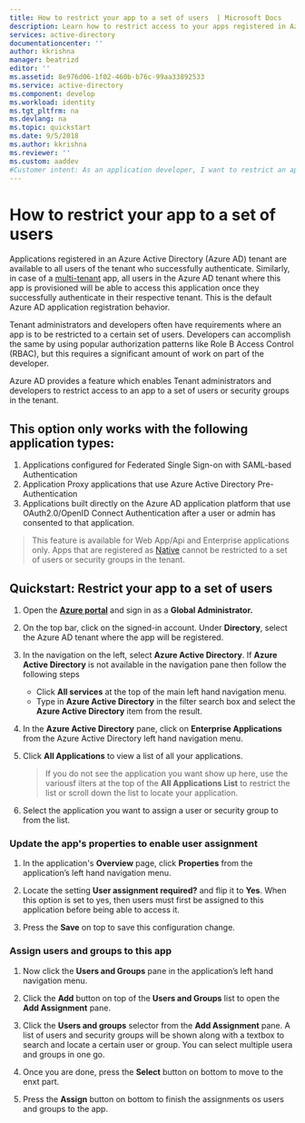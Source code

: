 ```yaml
---
title: How to restrict your app to a set of users  | Microsoft Docs 
description: Learn how to restrict access to your apps registered in Azure AD to selected set of users.
services: active-directory
documentationcenter: ''
author: kkrishna
manager: beatrizd
editor: ''
ms.assetid: 8e976d06-1f02-460b-b76c-99aa33892533
ms.service: active-directory
ms.component: develop
ms.workload: identity
ms.tgt_pltfrm: na
ms.devlang: na
ms.topic: quickstart
ms.date: 9/5/2018
ms.author: kkrishna
ms.reviewer: ''
ms.custom: aaddev
#Customer intent: As an application developer, I want to restrict an application that I have registred in Azure AD to a select set of users available in my Azure AD tenant
---
```

# How to restrict your app to a set of users

Applications registered in an Azure Active Directory (Azure AD) tenant are available to all users of the tenant who successfully authenticate. Similarly, in case of a [multi-tenant](https://docs.microsoft.com/en-us/azure/active-directory/develop/howto-convert-app-to-be-multi-tenant) app, all users in the Azure AD tenant where this app is provisioned will be able to access this application once they successfully authenticate in their respective tenant. This is the default Azure AD application registration behavior. 

Tenant administrators and developers often have requirements where an app is to be restricted to a certain set of users. Developers can accomplish the same by using popular authorization patterns like Role B Access Control (RBAC), but this requires a significant amount of work on part of the developer.

Azure AD provides a feature which enables Tenant administrators and developers to restrict access to an app to a set of users or security groups in the tenant.

## This option only works with the following application types:

1. Applications configured for Federated Single Sign-on with SAML-based Authentication
1. Application Proxy applications that use Azure Active Directory Pre-Authentication
1. Applications built directly on the Azure AD application platform that use OAuth2.0/OpenID Connect Authentication after a user or admin has consented to that application.
 >This feature is available for Web App/Api and Enterprise applications only. Apps that are registered as [Native](https://docs.microsoft.com/en-us/azure/active-directory/develop/quickstart-v1-integrate-apps-with-azure-ad) cannot be restricted to a set of users or security groups in the tenant.

## Quickstart: Restrict your app to a set of users

1. Open the [**Azure portal**](https://portal.azure.com/) and sign in as a **Global Administrator.**

1. On the top bar, click on the signed-in account. Under **Directory**, select the Azure AD tenant where the app will be registered.

1. In the navigation on the left, select **Azure Active Directory**. If **Azure Active Directory** is not available in the navigation pane then follow the following steps
    * Click **All services** at the top of the main left hand navigation menu.
    * Type in **Azure Active Directory** in the filter search box and select the **Azure Active Directory** item from the result.

1. In the **Azure Active Directory** pane, click on **Enterprise Applications** from the Azure Active Directory left hand navigation menu.

1. Click **All Applications** to view a list of all your applications.

    > If you do not see the application you want show up here, use the variousf ilters at the top of the **All Applications List** to restrict the list or scroll down the list to locate your application.

1. Select the application you want to assign a user or security group to from the list.

### Update the app's properties to enable user assignment

1. In the application's **Overview** page, click **Properties** from the application’s left hand navigation menu.

1. Locate the setting **User assignment required?** and flip it to **Yes**. When this option is set to yes, then users must first be assigned to this application before being able to access it.

1. Press the **Save** on top to save this configuration change.

### Assign users and groups to this app

1. Now click the **Users and Groups** pane in the application’s left hand navigation menu.

1. Click the **Add** button on top of the **Users and Groups** list to open the **Add Assignment** pane.

1. Click the **Users and groups** selector from the **Add Assignment** pane. A list of users and security groups will be shown along with a textbox to search and locate a certain user or group. You can select multiple usera and groups in one go.
1. Once you are done, press the **Select** button on bottom to move to the enxt part.
1. Press the **Assign** button on bottom to finish the assignments os users and groups to the app.
